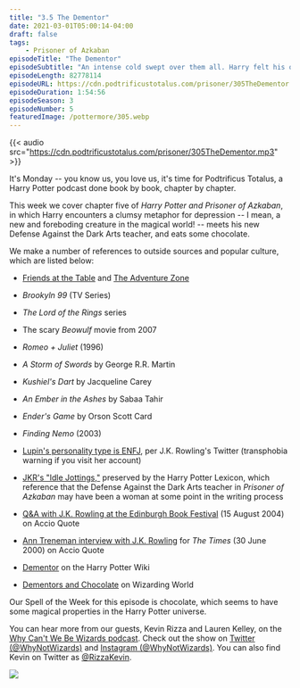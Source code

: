 ```yaml
---
title: "3.5 The Dementor"
date: 2021-03-01T05:00:14-04:00
draft: false
tags:
    - Prisoner of Azkaban
episodeTitle: "The Dementor"
episodeSubtitle: "An intense cold swept over them all. Harry felt his own breath catch in his chest. The cold went deeper than his skin. It was inside his very heart..."
episodeLength: 82778114
episodeURL: https://cdn.podtrificustotalus.com/prisoner/305TheDementor.mp3
episodeDuration: 1:54:56
episodeSeason: 3
episodeNumber: 5
featuredImage: /pottermore/305.webp
---
```

{{< audio src="https://cdn.podtrificustotalus.com/prisoner/305TheDementor.mp3" >}}

It's Monday -- you know us, you love us, it's time for Podtrificus Totalus, a Harry Potter podcast done book by book, chapter by chapter.

This week we cover chapter five of *Harry Potter and Prisoner of Azkaban*, in which Harry encounters a clumsy metaphor for depression -- I mean, a new and foreboding creature in the magical world! -- meets his new Defense Against the Dark Arts teacher, and eats some chocolate.

We make a number of references to outside sources and popular culture, which are listed below:

- [Friends at the Table](https://friendsatthetable.net/) and [The Adventure Zone](https://www.themcelroy.family/theadventurezone)

- *Brookyln 99* (TV Series)

- *The Lord of the Rings* series

- The scary *Beowulf* movie from 2007

- *Romeo + Juliet* (1996)

- *A Storm of Swords* by George R.R. Martin

- *Kushiel's Dart* by Jacqueline Carey

- *An Ember in the Ashes* by Sabaa Tahir

- *Ender's Game* by Orson Scott Card

- *Finding Nemo* (2003)

- [Lupin's personality type is ENFJ](https://mobile.twitter.com/jk_rowling/status/580047164807749632), per J.K. Rowling's Twitter (transphobia warning if you visit her account)

- [JKR's "Idle Jottings,"](https://www.hp-lexicon.org/source/other-canon/jkr/jkr-com-scrapbook/jottings1/) preserved by the Harry Potter Lexicon, which reference that the Defense Against the Dark Arts teacher in *Prisoner of Azkaban* may have been a woman at some point in the writing process

- [Q&A with J.K. Rowling at the Edinburgh Book Festival](http://www.accio-quote.org/articles/2004/0804-ebf.htm) (15 August 2004) on Accio Quote

- [Ann Treneman interview with J.K. Rowling](http://www.accio-quote.org/articles/2000/0600-times-treneman.html) for *The Times* (30 June 2000) on Accio Quote

- [Dementor](https://harrypotter.fandom.com/wiki/Dementor) on the Harry Potter Wiki

- [Dementors and Chocolate](https://www.wizardingworld.com/writing-by-jk-rowling/dementors-and-chocolate) on Wizarding World

Our Spell of the Week for this episode is chocolate, which seems to have some magical properties in the Harry Potter universe.

You can hear more from our guests, Kevin Rizza and Lauren Kelley, on the [Why Can't We Be Wizards podcast](https://www.whycantwebewizards.com/). Check out the show on [Twitter (@WhyNotWizards)](https://twitter.com/WhyNotWizards) and [Instagram (@WhyNotWizards)](https://www.instagram.com/whynotwizards/). You can also find Kevin on Twitter as [@RizzaKevin](https://twitter.com/RizzaKevin).

<img class="chapterArt" src="/chapter/305.webp" />